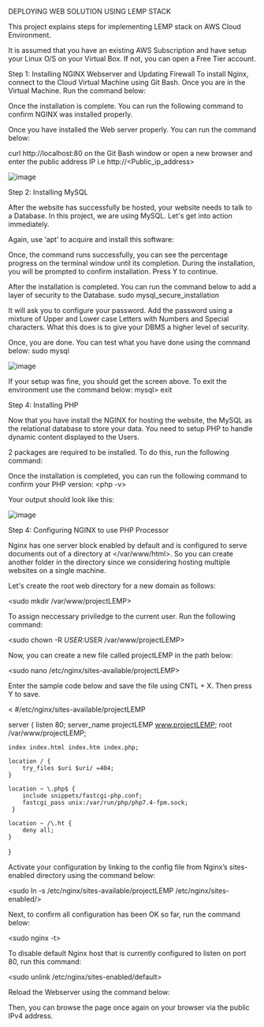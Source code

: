 DEPLOYING WEB SOLUTION USING LEMP STACK

This project explains steps for implementing LEMP stack on AWS Cloud Environment.

It is assumed that you have an existing AWS Subscription and have setup your Linux O/S on your Virtual Box. If not, you can open a Free Tier account.

Step 1: Installing NGINX Webserver and Updating Firewall
To install Nginx, connect to the Cloud Virtual Machine using Git Bash. Once you are in the Virtual Machine. Run the command below:

<sudo apt update>
  
<sudo apt install nginx>
  
Once the installation is complete. You can run the following command to confirm NGINX was installed properly.

<sudo systemctl status nginx>

Once you have installed the Web server properly. You can run the command below:

curl http://localhost:80 on the Git Bash window or open a new browser and enter the public address IP i.e http://<Public_ip_address>

![image](https://user-images.githubusercontent.com/83290893/117007173-3adb4600-ace1-11eb-9a2b-a99e9dc59fd2.png)

Step 2: Installing MySQL

After the website has successfully be hosted, your website needs to talk to a Database. In this project, we are using MySQL. Let's get into action immediately.

Again, use ‘apt’ to acquire and install this software:

<sudo apt install mysql-server>
  
 Once, the command runs successfully, you can see the percentage progress on the terminal window until its completion. During the installation, you will be prompted to confirm installation. Press Y to continue.
 
 After the installation is completed. You can run the command below to add a layer of security to the Database. sudo mysql_secure_installation
 
 It will ask you to configure your password. Add the password using a mixture of Upper and Lower case Letters with Numbers and Special characters. What this does is to give your DBMS a higher level of security.

Once, you are done. You can test what you have done using the command below: sudo mysql

![image](https://user-images.githubusercontent.com/83290893/117008156-5561ef00-ace2-11eb-976f-774aada839db.png)

If your setup was fine, you should get the screen above. To exit the environment use the command below: mysql> exit

Step 4: Installing PHP

Now that you have install the NGINX for hosting the website, the MySQL as the relational database to store your data. You need to setup PHP to handle dynamic content displayed to the Users.

2 packages are required to be installed. To do this, run the following command: <sudo apt install php-fpm php-mysql>

Once the installation is completed, you can run the following command to confirm your PHP version: <php -v>

Your output should look like this:

![image](https://user-images.githubusercontent.com/83290893/117008882-141e0f00-ace3-11eb-859a-d8b8a100b273.png)

Step 4: Configuring NGINX to use PHP Processor

Nginx has one server block enabled by default and is configured to serve documents out of a directory at </var/www/html>. So you can create another folder in the directory since we considering hosting multiple websites on a single machine.

Let's create the root web directory for a new domain as follows:

<sudo mkdir /var/www/projectLEMP>

To assign neccessary priviledge to the current user. Run the following command:

<sudo chown -R $USER:$USER /var/www/projectLEMP>

Now, you can create a new file called projectLEMP in the path below:

<sudo nano /etc/nginx/sites-available/projectLEMP>

Enter the sample code below and save the file using CNTL + X. Then press Y to save.

<
#/etc/nginx/sites-available/projectLEMP

server {
    listen 80;
    server_name projectLEMP www.projectLEMP;
    root /var/www/projectLEMP;

    index index.html index.htm index.php;

    location / {
        try_files $uri $uri/ =404;
    }

    location ~ \.php$ {
        include snippets/fastcgi-php.conf;
        fastcgi_pass unix:/var/run/php/php7.4-fpm.sock;
     }

    location ~ /\.ht {
        deny all;
    }

}
>
Activate your configuration by linking to the config file from Nginx’s sites-enabled directory using the command below:

<sudo ln -s /etc/nginx/sites-available/projectLEMP /etc/nginx/sites-enabled/>

Next, to confirm all configuration has been OK so far, run the command below:

<sudo nginx -t>

To  disable default Nginx host that is currently configured to listen on port 80, run this command:

<sudo unlink /etc/nginx/sites-enabled/default>

Reload the Webserver using the command below:

<sudo systemctl reload nginx>

Then, you can browse the page once again on your browser via the public IPv4 address.
  
  






